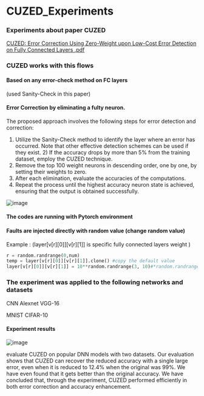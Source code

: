 



# CUZED_Experiments
### Experiments about paper CUZED
[CUZED: Error Correction Using Zero-Weight
upon Low-Cost Error Detection on Fully Connected Layers
.pdf](https://github.com/YYebon/CUZED_Experiments/files/13184166/CUZED.pdf)


### CUZED works with this flows 
#### Based on any error-check method on FC layers
(used Sanity-Check in this paper)


#### Error Correction by eliminating a fulty neuron.
The proposed approach involves the following steps for error detection and correction: 
1) Utilize the Sanity-Check method to identify the layer where an error has occurred. Note that other effective detection schemes can be used if they exist. 2) If the accuracy drops by more than 5% from the training dataset, employ the CUZED technique. 
3) Remove the top 100 weight neurons in descending order, one by one, by setting their weights to zero. 
4) After each elimination, evaluate the accuracies of the computations. 
5) Repeat the process until the highest accuracy neuron state is achieved, ensuring that the output is obtained successfully.

![image](https://github.com/YYebon/CUZED_Experiments/assets/148024646/8db4c4f8-eb29-41cc-b7e8-0bb27217693c)
#### The codes are running with Pytorch environment

#### Faults are injected directly with random value (change random value)
Example : 
(layer[v[r][0]][v[r][1]] is specific fully connected layers weight )
```python
r = random.randrange(0,num)
temp = layer[v[r][0]][v[r][1]].clone() #copy the default value
layer[v[r][0]][v[r][1]] = 10**random.randrange(3, 10)#*random.randrange(10,20) insert random weight value in random neruon which located in specific layer(fc1)
```
### The experiment was applied to the following networks and datasets
CNN
Alexnet
VGG-16
	
MNIST
CIFAR-10

#### Experiment results

![image](https://github.com/YYebon/CUZED_Experiments/assets/148024646/170d0673-7268-4954-9bb1-ecbea425fed7)

evaluate CUZED on popular DNN models with two datasets. Our evaluation shows that CUZED can recover the reduced accuracy with a single large error, even when it is reduced to 12.4% when the original was 99%. We have even found that it gets better than the original accuracy. We have concluded that, through the experiment, CUZED performed efficiently in both error correction and accuracy enhancement.

